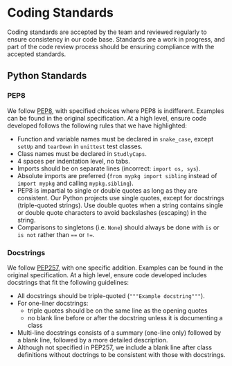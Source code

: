 # Coding Standards

Coding standards are accepted by the team and reviewed regularly to ensure
consistency in our code base. Standards are a work in progress, and part of
the code review process should be ensuring compliance with the accepted standards.

## Python Standards

### PEP8

We follow [PEP8](https://www.python.org/dev/peps/pep-0008/), with specified choices where PEP8 is indifferent. Examples can be found in the original specification. At a high level, ensure code developed follows the following rules that we have highlighted:

- Function and variable names must be declared in `snake_case`, except `setUp` and `tearDown` in `unittest` test classes.
- Class names must be declared in `StudlyCaps`.
- 4 spaces per indentation level, no tabs.
- Imports should be on separate lines (incorrect: `import os, sys`).
- Absolute imports are preferred (`from mypkg import sibling` instead of `import mypkg` and calling `mypkg.sibling`).
- PEP8 is impartial to single or double quotes as long as they are consistent. Our Python projects use single quotes, except for docstrings (triple-quoted strings). Use double quotes when a string contains single or double quote characters to avoid backslashes (escaping) in the string.
- Comparisons to singletons (i.e. `None`) should always be done with `is` or `is not` rather than `==` or `!=`.

### Docstrings

We follow [PEP257](https://www.python.org/dev/peps/pep-0257/), with one specific addition. Examples can be found in the original specification. At a high level, ensure code developed includes docstrings that fit the following guidelines:

- All docstrings should be triple-quoted (`"""Example docstring"""`).
- For one-liner docstrings:
	- triple quotes should be on the same line as the opening quotes
	- no blank line before or after the docstring unless it is documenting a class
- Multi-line docstrings consists of a summary (one-line only) followed by a blank line, followed by a more detailed description.
- Although not specified in PEP257, we include a blank line after class definitions without doctrings to be consistent with those with docstrings.
